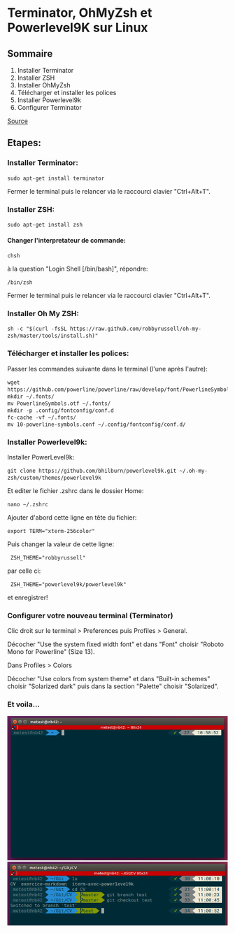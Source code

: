 # Terminator, OhMyZsh et Powerlevel9K sur Linux

## Sommaire

1. Installer Terminator
2. Installer ZSH
3. Installer OhMyZsh 
4. Télécharger et installer les polices
5. Installer Powerlevel9k
6. Configurer Terminator

[Source](https://gist.github.com/renshuki/3cf3de6e7f00fa7e744a)


## Etapes:

### Installer Terminator:

	sudo apt-get install terminator

Fermer le terminal puis le relancer via le raccourci clavier "Ctrl+Alt+T".


### Installer ZSH:

	sudo apt-get install zsh

#### Changer l'interpretateur de commande:
 	
	chsh

à la question "Login Shell [/bin/bash]", répondre:

	/bin/zsh
	

Fermer le terminal puis le relancer via le raccourci clavier "Ctrl+Alt+T".

### Installer Oh My ZSH:

	sh -c "$(curl -fsSL https://raw.github.com/robbyrussell/oh-my-zsh/master/tools/install.sh)"

### Télécharger et installer les polices:

Passer les commandes suivante dans le terminal (l'une après l'autre):

	wget https://github.com/powerline/powerline/raw/develop/font/PowerlineSymbols.otf
	mkdir ~/.fonts/
	mv PowerlineSymbols.otf ~/.fonts/
	mkdir -p .config/fontconfig/conf.d
	fc-cache -vf ~/.fonts/
	mv 10-powerline-symbols.conf ~/.config/fontconfig/conf.d/
        

### Installer Powerlevel9k:

Installer PowerLevel9k:

	git clone https://github.com/bhilburn/powerlevel9k.git ~/.oh-my-zsh/custom/themes/powerlevel9k

Et editer le fichier .zshrc dans le dossier Home:

	nano ~/.zshrc

Ajouter d'abord cette ligne en tête du fichier:

	export TERM="xterm-256color"

Puis changer la valeur de cette ligne:

	 ZSH_THEME="robbyrussell"

par celle ci:

	 ZSH_THEME="powerlevel9k/powerlevel9k"

et enregistrer!

### Configurer votre nouveau terminal (Terminator)

Clic droit sur le terminal > Preferences puis Profiles > General. 

Décocher "Use the system fixed width font" et dans "Font" choisir "Roboto Mono for Powerline" (Size 13).
			   
Dans Profiles > Colors 

Décocher "Use colors from system theme" et dans "Built-in schemes" choisir "Solarized dark" puis dans la section "Palette" choisir "Solarized".

### Et voila...

![Image 1](Term1.png)
![Image 2](Term2.png)





